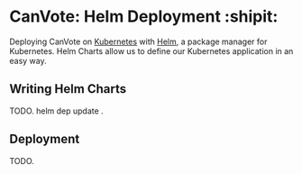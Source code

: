 # CanVote: Helm Deployment :shipit:

Deploying CanVote on [Kubernetes](https://kubernetes.io/) with [Helm](https://helm.sh/), a package manager for Kubernetes. Helm Charts allow us to define our Kubernetes application in an easy way.

## Writing Helm Charts

TODO.
helm dep update .

## Deployment

TODO.